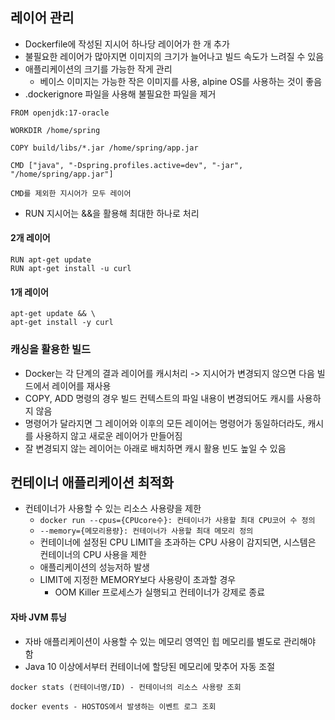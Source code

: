 ## 레이어 관리
* Dockerfile에 작성된 지시어 하나당 레이어가 한 개 추가 
* 불필요한 레이어가 많아지면 이미지의 크기가 늘어나고 빌드 속도가 느려질 수 있음 
* 애플리케이션의 크기를 가능한 작게 관리 
  * 베이스 이미지는 가능한 작은 이미지를 사용, alpine OS를 사용하는 것이 좋음 
* .dockerignore 파일을 사용해 불필요한 파일을 제거

```
FROM openjdk:17-oracle

WORKDIR /home/spring

COPY build/libs/*.jar /home/spring/app.jar

CMD ["java", "-Dspring.profiles.active=dev", "-jar", "/home/spring/app.jar"]

CMD를 제외한 지시어가 모두 레이어
```

* RUN 지시어는  &&을 활용해 최대한 하나로 처리

#### 2개 레이어

```
RUN apt-get update
RUN apt-get install -u curl
```
#### 1개 레이어
```
apt-get update && \
apt-get install -y curl
```

### 캐싱을 활용한 빌드
* Docker는 각 단계의 결과 레이어를 캐시처리 -> 지시어가 변경되지 않으면 다음 빌드에서 레이어를 재사용 
* COPY, ADD 명령의 경우 빌드 컨텍스트의 파일 내용이 변경되어도 캐시를 사용하지 않음 
* 명령어가 달라지면 그 레이어와 이후의 모든 레이어는 명령어가 동일하더라도, 캐시를 사용하지 않고 새로운 레이어가 만들어짐 
* 잘 변경되지 않는 레이어는 아래로 배치하면 캐시 활용 빈도 높일 수 있음

## 컨테이너 애플리케이션 최적화
* 컨테이너가 사용할 수 있는 리소스 사용량을 제한 
  * ```docker run --cpus={CPUcore수}: 컨테이너가 사용할 최대 CPU코어 수 정의```
  * ```--memory={메모리용량}: 컨테이너가 사용할 최대 메모리 정의```
  * 컨테이너에 설정된 CPU LIMIT을 초과하는 CPU 사용이 감지되면, 시스템은 컨테이너의 CPU 사용을 제한 
  * 애플리케이션의 성능저하 발생 
  * LIMIT에 지정한 MEMORY보다 사용량이 초과할 경우 
    * OOM Killer 프로세스가 실행되고 컨테이너가 강제로 종료

#### 자바 JVM 튜닝
* 자바 애플리케이션이 사용할 수 있는 메모리 영역인 힙 메모리를 별도로 관리해야 함 
* Java 10 이상에서부터 컨테이너에 할당된 메모리에 맞추어 자동 조절

```
docker stats (컨테이너명/ID) - 컨테이너의 리소스 사용량 조회

docker events - HOSTOS에서 발생하는 이벤트 로그 조회
```